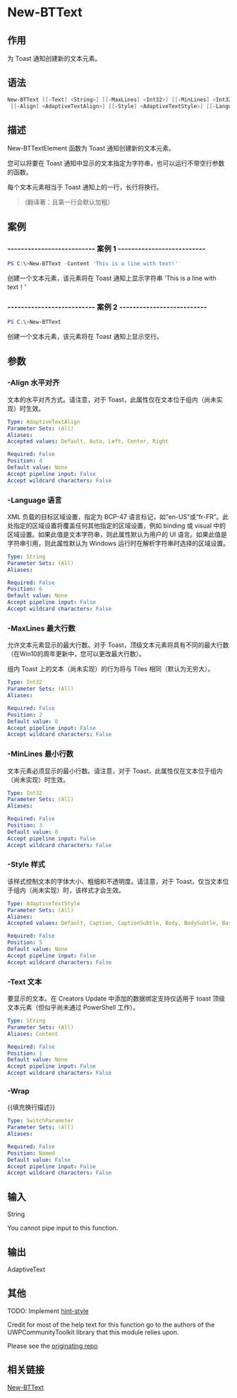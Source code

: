 # New-BTText

## 作用

为 Toast 通知创建新的文本元素。

## 语法

```powershell
New-BTText [[-Text] <String>] [[-MaxLines] <Int32>] [[-MinLines] <Int32>] [-Wrap]
 [[-Align] <AdaptiveTextAlign>] [[-Style] <AdaptiveTextStyle>] [[-Language] <String>]
```

## 描述

New-BTTextElement 函数为 Toast 通知创建新的文本元素。

您可以将要在 Toast 通知中显示的文本指定为字符串，也可以运行不带空行参数的函数。

每个文本元素相当于 Toast 通知上的一行，长行将换行。

>(翻译著：且第一行会默认加粗）

## 案例

### -------------------------- 案例 1 --------------------------

```powershell
PS C:\>New-BTText -Content 'This is a line with text!'
```

创建一个文本元素，该元素将在 Toast 通知上显示字符串 'This is a line with text！'

### -------------------------- 案例 2 --------------------------

```powershell
PS C:\>New-BTText
```

创建一个文本元素，该元素将在 Toast 通知上显示空行。

## 参数

### -Align 水平对齐

文本的水平对齐方式。请注意，对于 Toast，此属性仅在文本位于组内（尚未实现）时生效。

```yaml
Type: AdaptiveTextAlign
Parameter Sets: (All)
Aliases:
Accepted values: Default, Auto, Left, Center, Right

Required: False
Position: 4
Default value: None
Accept pipeline input: False
Accept wildcard characters: False
```

### -Language 语言

XML 负载的目标区域设置，指定为 BCP-47 语言标记，如“en-US”或“fr-FR”。此处指定的区域设置将覆盖任何其他指定的区域设置，例如 binding 或 visual 中的区域设置。如果此值是文本字符串，则此属性默认为用户的 UI 语言。如果此值是字符串引用，则此属性默认为 Windows 运行时在解析字符串时选择的区域设置。

```yaml
Type: String
Parameter Sets: (All)
Aliases:

Required: False
Position: 6
Default value: None
Accept pipeline input: False
Accept wildcard characters: False
```

### -MaxLines 最大行数

允许文本元素显示的最大行数。对于 Toast，顶级文本元素将具有不同的最大行数（在Win10的周年更新中，您可以更改最大行数）。

组内 Toast 上的文本（尚未实现）的行为将与 Tiles 相同（默认为无穷大）。

```yaml
Type: Int32
Parameter Sets: (All)
Aliases:

Required: False
Position: 2
Default value: 0
Accept pipeline input: False
Accept wildcard characters: False
```

### -MinLines 最小行数

文本元素必须显示的最小行数。请注意，对于 Toast，此属性仅在文本位于组内（尚未实现）时生效。

```yaml
Type: Int32
Parameter Sets: (All)
Aliases:

Required: False
Position: 3
Default value: 0
Accept pipeline input: False
Accept wildcard characters: False
```

### -Style 样式

该样式控制文本的字体大小、粗细和不透明度。请注意，对于 Toast，仅当文本位于组内（尚未实现）时，该样式才会生效。

```yaml
Type: AdaptiveTextStyle
Parameter Sets: (All)
Aliases:
Accepted values: Default, Caption, CaptionSubtle, Body, BodySubtle, Base, BaseSubtle, Subtitle, SubtitleSubtle, Title, TitleSubtle, TitleNumeral, Subheader, SubheaderSubtle, SubheaderNumeral, Header, HeaderSubtle, HeaderNumeral

Required: False
Position: 5
Default value: None
Accept pipeline input: False
Accept wildcard characters: False
```

### -Text 文本

要显示的文本。在 Creators Update 中添加的数据绑定支持仅适用于 toast 顶级文本元素（但似乎尚未通过 PowerShell 工作）。

```yaml
Type: String
Parameter Sets: (All)
Aliases: Content

Required: False
Position: 1
Default value: None
Accept pipeline input: False
Accept wildcard characters: False
```

### -Wrap

{{填充换行描述}}

```yaml
Type: SwitchParameter
Parameter Sets: (All)
Aliases:

Required: False
Position: Named
Default value: False
Accept pipeline input: False
Accept wildcard characters: False
```

## 输入

String

You cannot pipe input to this function.

## 输出

AdaptiveText

## 其他

TODO: Implement [hint-style](https://blogs.msdn.microsoft.com/tiles_and_toasts/2015/06/30/adaptive-tile-templates-schema-and-documentation/)

Credit for most of the help text for this function go to the authors of the UWPCommunityToolkit library that this module relies upon.

Please see the [originating repo](https://github.com/Microsoft/UWPCommunityToolkit)

## 相关链接

[New-BTText](https://github.com/Windos/BurntToast/blob/main/Help/New-BTText.md)
